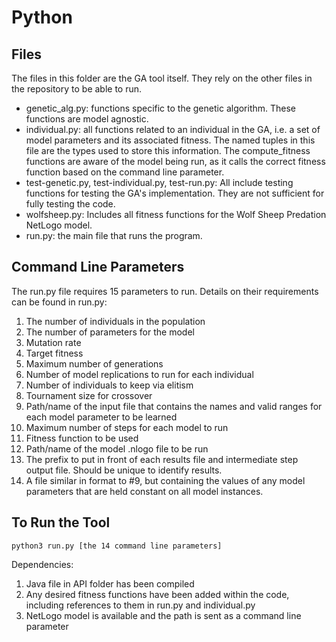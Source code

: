 # Python

## Files

The files in this folder are the GA tool itself. They rely on the other files in the repository to be able to run.

* genetic_alg.py: functions specific to the genetic algorithm. These functions are model agnostic.
* individual.py: all functions related to an individual in the GA, i.e. a set of model parameters and its associated fitness. The named tuples in this file are the types used to store this information. The compute_fitness functions are aware of the model being run, as it calls the correct fitness function based on the command line parameter.
* test-genetic.py, test-individual.py, test-run.py: All include testing functions for testing the GA's implementation. They are not sufficient for fully testing the code.
* wolfsheep.py: Includes all fitness functions for the Wolf Sheep Predation NetLogo model.
* run.py: the main file that runs the program. 

## Command Line Parameters
The run.py file requires 15 parameters to run. Details on their requirements can be found in run.py:

1. The number of individuals in the population
2. The number of parameters for the model
3. Mutation rate
4. Target fitness
5. Maximum number of generations
6. Number of model replications to run for each individual
7. Number of individuals to keep via elitism
8. Tournament size for crossover
9. Path/name of the input file that contains the names and valid ranges for each model parameter to be learned
10. Maximum number of steps for each model to run
11. Fitness function to be used
12. Path/name of the model .nlogo file to be run
13. The prefix to put in front of each results file and intermediate step output file. Should be unique to identify results.
14. A file similar in format to #9, but containing the values of any model parameters that are held constant on all model instances. 

## To Run the Tool

```python3 run.py [the 14 command line parameters]```

Dependencies:

1. Java file in API folder has been compiled
2. Any desired fitness functions have been added within the code, including references to them in run.py and individual.py
3. NetLogo model is available and the path is sent as a command line parameter

